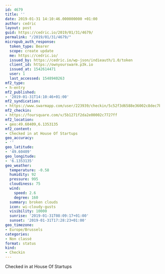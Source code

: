 ```yaml
---
id: 4679
title: ''
date: 2019-01-31 14:10:46.000000000 +01:00
author: cedric
layout: post
guid: https://cedric.io/2019/01/31/4679/
permalink: "/2019/01/31/4679/"
micropub_auth_response:
  token_type: Bearer
  scope: create update
  me: https://cedric.io/
  issued_by: https://cedric.io/wp-json/indieauth/1.0/token
  client_id: https://ownyourswarm.p3k.io
  issued_at: 1542614471
  user: 1
  last_accessed: 1548940263
mf2_type:
- h-entry
mf2_published:
- '2019-01-31T14:10:46+01:00'
mf2_syndication:
- https://www.swarmapp.com/user/223939/checkin/5c52f3d6588e36002c8dec7b
mf2_checkin:
- https://foursquare.com/v/5b1271f2da2e00002c7727ff
mf2_location:
- geo:49.60409,6.1353135
mf2_content:
- Checked in at House Of Startups
geo_accuracy:
- ''
geo_latitude:
- '49.60409'
geo_longitude:
- '6.1353135'
geo_weather:
  temperature: -0.58
  humidity: 92
  pressure: 995
  cloudiness: 75
  wind:
    speed: 2.6
    degree: 160
  summary: broken clouds
  icon: wi-cloudy-gusts
  visibility: 10000
  sunrise: '2019-01-31T08:09:17+01:00'
  sunset: '2019-01-31T17:28:23+01:00'
geo_timezone:
- Europe/Brussels
categories:
- Non classé
format: status
kind:
- Checkin
---
```

Checked in at House Of Startups